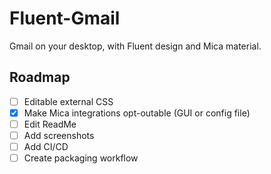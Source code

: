 # Fluent-Gmail
Gmail on your desktop, with Fluent design and Mica material.

## Roadmap
- [ ] Editable external CSS
- [x] Make Mica integrations opt-outable (GUI or config file)
- [ ] Edit ReadMe
- [ ] Add screenshots
- [ ] Add CI/CD
- [ ] Create packaging workflow